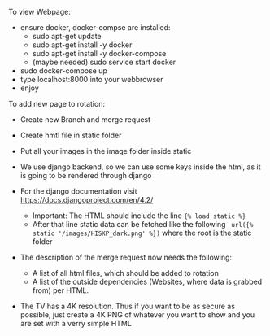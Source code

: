 To view Webpage:
- ensure docker, docker-compse are installed:
  - sudo apt-get update  
  - sudo apt-get install -y docker
  - sudo apt-get install -y docker-compose
  - (maybe needed) sudo service start docker
- sudo docker-compose up 
- type localhost:8000 into your webbrowser
- enjoy

To add new page to rotation:
- Create new Branch and merge request

- Create hmtl file in static folder
- Put all your images in the image folder inside static
- We use django backend, so we can use some keys inside the html, as it is going to be rendered through django
- For the django documentation visit https://docs.djangoproject.com/en/4.2/
  - Important: The HTML should include the line ```{% load static %}``` 
  - After that line static data can be fetched like the following ``` url({% static '/images/HISKP_dark.png' %})``` where the root is the static folder
- The description of the merge request now needs the following:
  - A list of all html files, which should be added to rotation
  - A list of the outside dependencies (Websites, where data is grabbed from) per HTML.
  
- The TV has a 4K resolution. Thus if you want to be as secure as possible, just create a 4K PNG of whatever you want to show and you are set with a verry simple HTML
